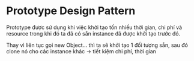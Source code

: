 # Prototype Design Pattern

Prototype được sử dụng khi việc khởi tạo tốn nhiều thời gian, chi phí và
resource trong khi đó ta đã có sẵn instance đã được khởi tạo trước đó.

Thay vì liên tục gọi new Object... thì ta sẽ khởi tạo 1 đối tượng sẵn,
sau đó clone nó cho các instance khác -> tiết kiệm chi phí, thời gian